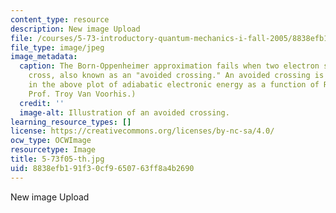```yaml
---
content_type: resource
description: New image Upload
file: /courses/5-73-introductory-quantum-mechanics-i-fall-2005/8838efb191f30cf9650763ff8a4b2690_5-73f05-th.jpg
file_type: image/jpeg
image_metadata:
  caption: The Born-Oppenheimer approximation fails when two electron states almost
    cross, also known as an "avoided crossing." An avoided crossing is illustrated
    in the above plot of adiabatic electronic energy as a function of R. (Figure by
    Prof. Troy Van Voorhis.)
  credit: ''
  image-alt: Illustration of an avoided crossing.
learning_resource_types: []
license: https://creativecommons.org/licenses/by-nc-sa/4.0/
ocw_type: OCWImage
resourcetype: Image
title: 5-73f05-th.jpg
uid: 8838efb1-91f3-0cf9-6507-63ff8a4b2690
---
```

New image Upload